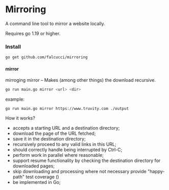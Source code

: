 # Mirroring

A command line tool to mirror a website locally.

Requires go 1.19 or higher.

### Install

```bash
go get github.com/falcucci/mirroring
```

#### mirror

mirroging mirror – Makes (among other things) the download recursive.

```bash
go run main.go mirror <url> <dir>
```

example:

```
go run main.go mirror https://www.truvity.com ./output
```

How it works?

- accepts a starting URL and a destination directory;
- download the page of the URL fetched;
- save it in the destination directory;
- recursively proceed to any valid links in this URL;
- should correctly handle being interrupted by Ctrl-C;
- perform work in parallel where reasonable;
- support resume functionality by checking the destination directory for downloaded pages;
- skip downloading and processing where not necessary
 provide "happy-path" test coverage ()
- be implemented in Go;

